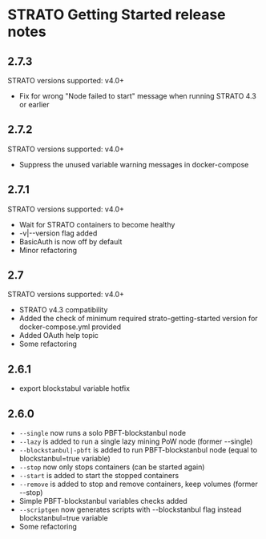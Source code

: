 # STRATO Getting Started release notes

## 2.7.3

STRATO versions supported: v4.0+

- Fix for wrong "Node failed to start" message when running STRATO 4.3 or earlier

## 2.7.2

STRATO versions supported: v4.0+

- Suppress the unused variable warning messages in docker-compose

## 2.7.1

STRATO versions supported: v4.0+

- Wait for STRATO containers to become healthy
- -v|--version flag added
- BasicAuth is now off by default
- Minor refactoring

## 2.7

STRATO versions supported: v4.0+

- STRATO v4.3 compatibility
- Added the check of minimum required strato-getting-started version for docker-compose.yml provided
- Added OAuth help topic
- Some refactoring

## 2.6.1

- export blockstabul variable hotfix

## 2.6.0

- `--single` now runs a solo PBFT-blockstanbul node
- `--lazy` is added to run a single lazy mining PoW node (former --single)
- `--blockstanbul|-pbft` is added to run PBFT-blockstanbul node (equal to blockstanbul=true variable)
- `--stop` now only stops containers (can be started again)
- `--start` is added to start the stopped containers
- `--remove` is added to stop and remove containers, keep volumes (former --stop)
- Simple PBFT-blockstanbul variables checks added
- `--scriptgen` now generates scripts with --blockstanbul flag instead blockstanbul=true variable
- Some refactoring
